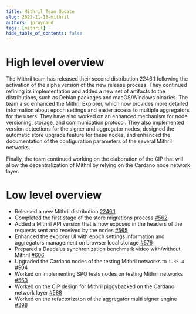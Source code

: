 ```yaml
---
title: Mithril Team Update
slug: 2022-11-18-mithril
authors: jpraynaud
tags: [mithril]
hide_table_of_contents: false
---
```

# High level overview
The Mithril team has released their second distribution 2246.1 following the activation of the alpha version of the new release process. They continued refining its implementation and added a new set of artifacts to the distributions, such as Debian packages and macOS/Windows binaries. The team also enhanced the Mithril Explorer, which now provides more detailed information about epoch settings and easier access to multiple aggregators for the users. They have also worked on an enhanced mechanism for node versioning, storage, and communication protocol. They also implemented version detections for the signer and aggregator nodes, designed the automatic store upgrade feature for these nodes, and enhanced the documentation of the configuration parameters of the several Mithril networks. 

Finally, the team continued working on the elaboration of the CIP that will allow the decentralization of Mithril by relying on the Cardano node network layer.

# Low level overview
- Released a new Mithril distribution [2246.1](https://github.com/input-output-hk/mithril/releases/tag/2246.1)
- Completed the first stage of the store migrations process [#562](https://github.com/input-output-hk/mithril/issues/562)
- Added a Mithril API version that is now exposed in the headers of the requests sent and received by the nodes [#565](https://github.com/input-output-hk/mithril/issues/565)
- Enhanced the explorer UI with epoch settings information and aggregators management on browser local storage [#576](https://github.com/input-output-hk/mithril/issues/576)
- Prepared a Daedalus synchronization benchmark video with/without Mithril [#606](https://github.com/input-output-hk/mithril/issues/606)
- Upgraded the Cardano nodes of the testing Mithril networks to `1.35.4` [#594](https://github.com/input-output-hk/mithril/issues/594)
- Worked on implementing SPO tests nodes on testing Mithril networks [#563](https://github.com/input-output-hk/mithril/issues/563)
- Worked on the CIP design for Mithril piggybacked on the Cardano network layer [#588](https://github.com/input-output-hk/mithril/issues/588)
- Worked on the refactorizaton of the aggregator multi signer engine [#398](https://github.com/input-output-hk/mithril/issues/398)
